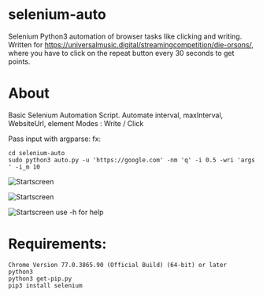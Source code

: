 # selenium-auto
Selenium Python3 automation of browser tasks like clicking and writing. Written for https://universalmusic.digital/streamingcompetition/die-orsons/, where you have to click on the repeat button every 30 seconds to get points.

# About
Basic Selenium Automation Script.
Automate interval, maxInterval, WebsiteUrl, element
Modes : Write / Click
  
Pass input with argparse: fx:
```
cd selenium-auto
sudo python3 auto.py -u 'https://google.com' -nm 'q' -i 0.5 -wri 'args ' -i_m 10 
```
![Startscreen](../master/gitreadme/test.gif)

![Startscreen](../master/gitreadme/running.gif)

![Startscreen](../master/gitreadme/startscript.gif)
use -h for help

# Requirements:
```
Chrome Version 77.0.3865.90 (Official Build) (64-bit) or later
python3
python3 get-pip.py
pip3 install selenium
```
